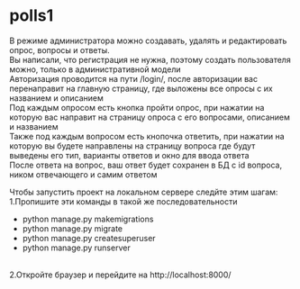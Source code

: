 # polls1
В режиме администратора можно создавать, удалять и редактировать опрос, вопросы и ответы.<br>
Вы написали, что регистрация не нужна, поэтому создать пользователя можно, только в административной модели<br>
Авторизация проводится на пути /login/, после авторизации вас перенаправит на главную страницу, где выложены все опросы с их названием и описанием<br>
Под каждым опросом есть кнопка пройти опрос, при нажатии на которую вас направит на страницу опроса с его вопросами, описанием и названием<br>
Также под каждым вопросом есть кнопочка ответить, при нажатии на которую вы будете направлены на страницу вопроса где будут выведены его тип, варианты ответов и окно для ввода ответа<br>
После ответа на вопрос, ваш ответ будет сохранен в БД с id вопроса, ником отвечающего и самим ответом<br>

Чтобы запустить проект на локальном сервере следйте этим шагам: <br>1.Пропишите эти команды в такой же последовательности<br>
* python manage.py makemigrations<br>
* python manage.py migrate<br>
* python manage.py createsuperuser<br>
* python manage.py runserver<br>
<br>
2.Откройте браузер и перейдите на http://localhost:8000/
